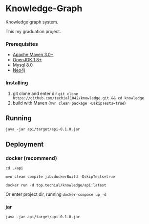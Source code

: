 # Knowledge-Graph

Knowledge graph system.

This my graduation project.


### Prerequisites 

*  [Apache Maven 3.0+](https://maven.apache.org/)
* [OpenJDK 1.8+](https://openjdk.java.net/)
* [Mysql 8.0](https://www.mysql.com/)
* [Neo4j](https://neo4j.com/)



### Installing

1. git clone and enter dir `git clone https://github.com/techial1042/knowledge.git && cd knowledge`
2. build with Maven (`mvn clean package -DskipTests=true`)



## Running

```shell
java -jar api/target/api-0.1.0.jar
```



## Deployment

### docker (recommend)



```shell
cd ./api

mvn clean compile jib:dockerBuild -DskipTests=true

docker run -d top.techial/knowledge/api:latest
```

Or enter project dir, running `docker-compose up -d`


### jar

```shell
java -jar api/target/api-0.1.0.jar
```


